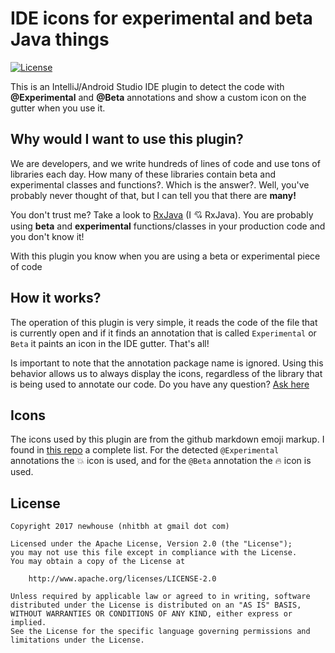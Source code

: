 # IDE icons for experimental and beta Java things
[![License](https://img.shields.io/badge/License-Apache%202.0-brightgreen.svg)](https://opensource.org/licenses/Apache-2.0)

This is an IntelliJ/Android Studio IDE plugin to detect the code with 
**@Experimental** and **@Beta** annotations and show a custom icon on the gutter
when you use it.

## Why would I want to use this plugin?
We are developers, and we write hundreds of lines of code and use tons 
of libraries each day. How many of these libraries contain beta and 
experimental classes and functions?. Which is the answer?. 
Well, you've probably never thought of that, but I can tell you that there are **many!**

You don't trust me? Take a look to [RxJava](https://github.com/ReactiveX/RxJava) (I :cupid: RxJava). 
You are probably using **beta** and **experimental** functions/classes in your
production code and you don't know it! 

With this plugin you know when you are using a beta or experimental piece of 
code

## How it works?
The operation of this plugin is very simple, it reads the code of the file that is currently
open and if it finds an annotation that is called `Experimental` or `Beta` it paints an icon
in the IDE gutter. That's all!

Is important to note that the annotation package name is ignored. Using this behavior allows us to
always display the icons, regardless of the library that is being used to annotate our code. Do you 
have any question? [Ask here](https://github.com/fooock/detect-experimental-and-beta-code/issues)

## Icons
The icons used by this plugin are from the github markdown emoji markup. I 
found in [this repo](https://gist.github.com/rxaviers/7360908) a complete list.
For the detected `@Experimental` annotations the :boom: icon is used, and for
the `@Beta` annotation the :fire: icon is used.

## License
```
Copyright 2017 newhouse (nhitbh at gmail dot com)

Licensed under the Apache License, Version 2.0 (the "License");
you may not use this file except in compliance with the License.
You may obtain a copy of the License at

    http://www.apache.org/licenses/LICENSE-2.0

Unless required by applicable law or agreed to in writing, software
distributed under the License is distributed on an "AS IS" BASIS,
WITHOUT WARRANTIES OR CONDITIONS OF ANY KIND, either express or implied.
See the License for the specific language governing permissions and
limitations under the License.
```